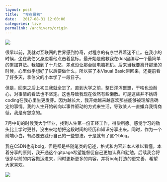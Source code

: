 ```yaml
---
layout: post
title:  "写在最初"
date:   2017-08-31 12:00:00
categories: live
permalink: /archivers/origin
---
```

![](http://lorempixel.com/800/200/)

很早以前，我就对互联网的世界感到惊奇，对程序的有序世界着迷不止。在我小的时候，坐在我伯父身边看他点击着鼠标。最开始是他教我在dos里编写一个最简单的累加算法。我加到了十几亿，差点没让那台破电脑死机。后来当我要离开那里的时候，心里似乎想好了以后要做什么，所以买了本Visual Basic带回来，还提前看了好多天，拿伯父的小本学了一段日子。

但是，回来之后上初三我就全忘了。直到大学之前，整日浑浑噩噩，干啥也没耐心，对事情的看法也不坚定。这也导致我现在依然有些懒散。可是这些并不妨碍coding在我心里生更发芽。因为越长大，我开始越来越喜欢那些能够被理解且确定的事情。我的人生开始转向以事件驱动的方式来生活，导致某人一直嫌弃我情商低，我是有怨念的。

7月中旬的时候我大学毕业，找到人生第一份正经工作，得偿所愿。感觉学习的劲头比上学时更甚，没由来地想把这段时间的经历和知识分享出来。同时，作为一个前端小白，有必要去践行自己的一些想法，于是就有了这个blog。

我在CSDN也有bolg，但是都是些随笔类的记述，格式和内容非本人难以看懂。本着分享的原则，我开通这个gitpage希望能督促自己更加认真和勤勉。后续我会将很多以前的内容搬运进来，同时更新更多的内容，并将bolg打造的更完善，希望大家喜欢。

![](https://b-ssl.duitang.com/uploads/item/201602/15/20160215162505_Uedxn.jpeg)
